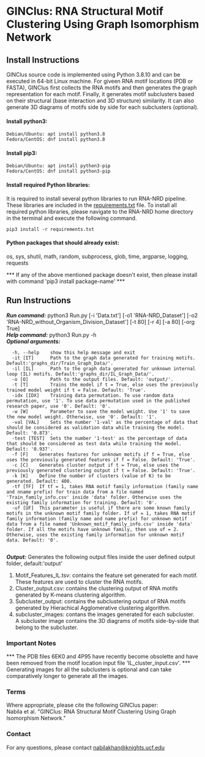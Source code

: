 # GINClus: RNA Structural Motif Clustering Using Graph Isomorphism Network


## Install Instructions 
GINClus source code is implemented using Python 3.8.10 and can be executed in 64-bit Linux machine. For giveen RNA motif locations (PDB or FASTA), GINClus first collects the RNA motifs and then generates the graph representation for each motif. Finally, it generates motif subclusters based on their structural (base interaction and 3D structure) similarity. It can also generate 3D diagrams of motifs side by side for each subclusters (optional).  


#### Install python3:
```
Debian/Ubuntu: apt install python3.8  
Fedora/CentOS: dnf install python3.8 
```
#### Install pip3: 
```
Debian/Ubuntu: apt install python3-pip  
Fedora/CentOS: dnf install python3-pip  
```
#### Install required Python libraries:  
It is required to install several python libraries to run RNA-NRD pipeline. These libraries are included in the [requirements.txt](requirements.txt) file. To install all required python libraries, please navigate to the RNA-NRD home directory in the terminal and execute the following command.
```
pip3 install -r requirements.txt
```

#### Python packages that should already exist:  
os, sys, shutil, math, random, subprocess, glob, time, argparse, logging, requests  
  
*** If any of the above mentioned package doesn't exist, then please install with command 'pip3 install package-name' ***

## Run Instructions
    
  
**_Run command:_** python3 Run.py [-i 'Data.txt'] [-o1 'RNA-NRD_Dataset'] [-o2 'RNA-NRD_without_Organism_Division_Dataset'] [-t 80] [-r 4] [-a 80] [-org True]  
**_Help command:_** python3 Run.py -h  
**_Optional arguments:_** 
```
  -h, --help  	show this help message and exit  
  -it [IT]    	Path to the graph data generated for training motifs. Default:'graphs_dir/Train_Graph_Data/'.  
  -il [IL]    	Path to the graph data generated for unknown internal loop (IL) motifs. Default:'graphs_dir/IL_Graph_Data/'.  
  -o [O]      	Path to the output files. Default: 'output/'.  
  -t [T]      	Trains the model if t = True, else uses the previously trained model weight if t = False. Default: 'True'.  
  -idx [IDX]  	Training data permutation. To use random data permutation, use '1'. To use data permutation used in the published research paper, use '0'. Default: '0'. 
  -w [W]      	Parameter to save the model weight. Use '1' to save the new model weight. Otherwise, use '0'. Default: '1'.  
  -val [VAL]  	Sets the number '1-val' as the percentage of data that should be considered as validation data while training the model. Default: '0.873'.
  -test [TEST]	Sets the number '1-test' as the percentage of data that should be considered as test data while training the model. Default: '0.937'.
  -f [F]	Generates features for unknown motifs if f = True, else uses the previously generated features if f = False. Default: 'True'.
  -c [C]	Generates cluster output if t = True, else uses the previously generated clustering output if t = False. Default: 'True'.
  -k [K]	Define the number of clusters (value of K) to be generated. Default: 400.
  -tf [TF]	If tf = 1, takes RNA motif family information (family name and nname prefix) for train data from a file named 'Train_family_info.csv' inside 'data' folder. Otherwise uses the existing family information for training. Default: '0'.
  -uf [UF]	This parameter is useful if there are some known family motifs in the unknown motif family folder. If uf = 1, takes RNA motif family information (family name and name prefix) for unknown motif data from a file named 'Unknown_motif_family_info.csv' inside 'data' folder. If all the motifs have unknown family, then use uf = 2. Otherwise, uses the existing family information for unknown motif data. Default: '0'.
	  
```

**_Output:_** Generates the following output files inside the user defined output folder, default:'output' 
1. Motif_Features_IL.tsv: contains the feature set generated for each motif. These features are used to cluster the RNA motifs.
2. Cluster_output.csv: contains the clustering output of RNA motifs generated by K-means clustering algorithm.
3. Subcluster_output: contains the subclustering output of RNA motifs generated by Hierachical Agglomerative clustering algorithm.
4. subcluster_images: contans the images generated for each subcluster. A subcluster image contains the 3D diagrams of motifs side-by-side that belong to the subcluster.



           
### Important Notes
*** The PDB files 6EK0 and 4P95 have recently become obsolette and have been removed from the motif location input file 'IL_cluster_input.csv'.
*** Generating images for all the subclusters is optional and can take comparatively longer to generate all the images.
 

### Terms  
Where appropriate, please cite the following GINClus paper:  
Nabila et al. "GINClus: RNA Structural Motif Clustering Using Graph Isomorphism Network." 

### Contact
For any questions, please contact nabilakhan@knights.ucf.edu
